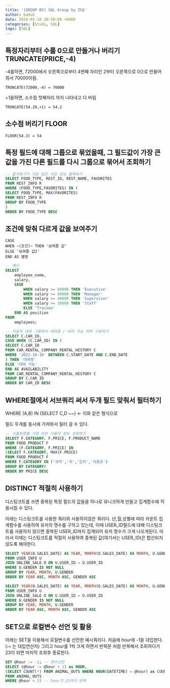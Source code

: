 ```yaml
---
title: '[GROUP BY] SQL Group by 연습'
author: baduk
date: 2024-02-18 20:50:00 +0900
categories: [Study, SQL]
tags: [SQL]
---
```


## 특정자리부터 수를 0으로 만들거나 버리기 TRUNCATE(PRICE,-4)
-4를하면, 72000에서 오른쪽으로부터 4번째 자리인 2부터 오른쪽으로 0으로 만들어줘서 70000이됨.

`TRUNCATE(72000,-4) = 70000`

+1을하면, 소수점 첫째자리 까지 나타내고 다 버림

``TRUNCATE(54.29,+1) = 54.2``


## 소수점 버리기 FLOOR
`FLOOR(54.3) = 54`

## 특정 필드에 대해 그룹으로 묶었을때, 그 필드값이 가장 큰 값을 가진 다른 필드를 다시 그룹으로 묶어서 조회하기

```sql
-- 즐겨찾기가 가장 많은 식당 정보 출력하기
SELECT FOOD_TYPE, REST_ID, REST_NAME, FAVORITES
FROM REST_INFO R
WHERE (FOOD_TYPE,FAVORITES) IN (
SELECT FOOD_TYPE, MAX(FAVORITES)
FROM REST_INFO R
GROUP BY FOOD_TYPE
)
ORDER BY FOOD_TYPE DESC
```

## 조건에 맞춰 다르게 값을 보여주기
```
CASE
WHEN ~(조건)~ THEN '보여줄 값'
ELSE '보여줄 값2'
END AS 별명
```
```sql
-- 예시
SELECT 
    employee_name,
    salary,
    CASE 
        WHEN salary >= 80000 THEN 'Executive'
        WHEN salary >= 60000 THEN 'Manager'
        WHEN salary >= 40000 THEN 'Supervisor'
        WHEN salary >= 30000 THEN 'Staff'
        ELSE 'Trainee'
    END AS position
FROM 
    employees;
```

```sql
-- 자동차 대여 기록에서 대여중 / 대여 가능 여부 구분하기
SELECT C.CAR_ID,
CASE WHEN (C.CAR_ID) IN (
SELECT C.CAR_ID
FROM CAR_RENTAL_COMPANY_RENTAL_HISTORY C
WHERE '2022-10-16' BETWEEN C.START_DATE AND C.END_DATE
) THEN '대여중'
ELSE '대여 가능'
END AS AVAILABILITY
FROM CAR_RENTAL_COMPANY_RENTAL_HISTORY C
GROUP BY C.CAR_ID
ORDER BY CAR_ID DESC
```

## WHERE절에서 서브쿼리 써서 두개 필드 맞춰서 필터하기
WHERE (A,B) IN (SELECT C,D ~~) <- 이와 같은 형식으로

필드 두개를 동시에 가져와서 필터 걸 수 있다.
```sql
-- 식품분류별 가장 비싼 식품의 정보 조회하기
SELECT F.CATEGORY, F.PRICE, F.PRODUCT_NAME
FROM FOOD_PRODUCT F
WHERE (F.CATEGORY, F.PRICE) IN
(SELECT F.CATEGORY, MAX(F.PRICE)
FROM FOOD_PRODUCT F
WHERE F.CATEGORY IN ('과자','국','김치','식용유')
GROUP BY CATEGORY)
ORDER BY PRICE DESC
```

## DISTINCT 적절히 사용하기
디스팅크트를 쓰면 중복된 특정 필드의 값들을 하나로 유니크하게 만들고 집계함수에 적용시킬 수 있다.

아래는 디스팅크트를 사용한 쿼리와 사용하지않은 쿼리다. 년,월,성별에 따라 카운트 집계함수를 사용하여 유저의 명수를 구하고 있는데, 이때 USER_ID필드에 대해 디스팅크트를 사용하지 않으면 중복된 USER_ID까지 집계되어 유저 명수가 크게 나오게된다. 따라서 이때는 디스팅크트를 적절히 사용하여 중복된 값(여기서는 USER_ID)은 합산되지 않도록 해야한다.

```sql
SELECT YEAR(O.SALES_DATE) AS YEAR, MONTH(O.SALES_DATE) AS MONTH, U.GENDER, COUNT(*) AS USERS
FROM USER_INFO U
JOIN ONLINE_SALE O ON U.USER_ID = O.USER_ID
WHERE U.GENDER IS NOT NULL
GROUP BY YEAR, MONTH, U.GENDER
ORDER BY YEAR ASC, MONTH ASC, GENDER ASC
```

```sql
SELECT YEAR(O.SALES_DATE) AS YEAR, MONTH(O.SALES_DATE) AS MONTH, U.GENDER, COUNT(DISTINCT O.USER_ID) AS USERS
FROM USER_INFO U
JOIN ONLINE_SALE O ON U.USER_ID = O.USER_ID
WHERE U.GENDER IS NOT NULL
GROUP BY YEAR, MONTH, U.GENDER
ORDER BY YEAR ASC, MONTH ASC, GENDER ASC
```

## SET으로 로컬변수 선언 및 활용
아래는 SET을 이용해서 로컬변수를 선언한 예시쿼리다. 처음에 hour에 -1을 대입한다. (:= 는 대입연산자) 그리고 hour를 1씩 크게 하면서 반복문 처럼 반복해서 조회하다가 23이 되면 마지막 조회후 종료한다.
```sql
SET @hour := -1; -- 변수선언
SELECT (@hour := @hour + 1) as HOUR,
(SELECT COUNT(*) FROM ANIMAL_OUTS WHERE HOUR(DATETIME) = @hour) as COUNT
FROM ANIMAL_OUTS
WHERE @hour < 23 -- hour가 23까지 반복
```